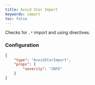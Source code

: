 ```yaml
---
title: Avoid Star Import
keywords: import
toc: false
---
```


Checks for `.*` import and using directives.

### Configuration

```json
{
    "type": "AvoidStarImport",
    "props": {
        "severity": "INFO"
    }
}
```